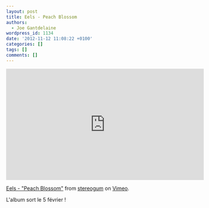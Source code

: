 ```yaml
---
layout: post
title: Eels - Peach Blossom
authors:
  - Joe Gantdelaine
wordpress_id: 1134
date: '2012-11-12 11:08:22 +0100'
categories: []
tags: []
comments: []
---
```

<iframe src="http://player.vimeo.com/video/54862786?badge=0&amp;color=ffffff" width="540" height="304" frameborder="0" webkitAllowFullScreen mozallowfullscreen allowFullScreen></iframe> <p><a href="http://vimeo.com/54862786">Eels - "Peach Blossom"</a> from <a href="http://vimeo.com/stereogum">stereogum</a> on <a href="http://vimeo.com">Vimeo</a>.</p>

L'album sort le 5 février !
